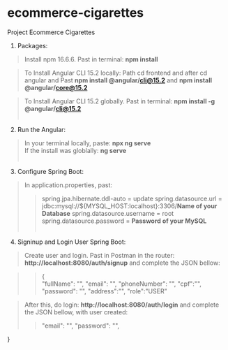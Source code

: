 # ecommerce-cigarettes
Project Ecommerce Cigarettes

1. Packages:
>Install npm 16.6.6. Past in terminal: **npm install**<br>

>To Install Angular CLI 15.2 locally:  Path cd frontend and after cd angular and Past **npm install @angular/cli@15.2** and **npm install @angular/core@15.2** <br>

>To Install Angular CLI 15.2 globally. Past in terminal: **npm install -g @angular/cli@15.2**<br><br>

2. Run the Angular:
>In your terminal locally, paste: **npx ng serve**<br>
>If the install was globlally: **ng serve**<br><br>

3. Configure Spring Boot:

> In application.properties, past: <br>
>>spring.jpa.hibernate.ddl-auto = update 
>>spring.datasource.url = jdbc:mysql://${MYSQL_HOST:localhost}:3306/**Name of your Database**
>>spring.datasource.username = root
>>spring.datasource.password = **Password of your MySQL** <br><br>

4. Signinup and Login User Spring Boot:
  >Create user and login. Past in Postman in the router: **http://localhost:8080/auth/signup** and complete the JSON bellow:<br>

  >>{  
  >>"fullName": "",
  >>"email": "",
  >>"phoneNumber": "",
  >>"cpf":"",
  >>"password": "",
  >>"address":"",
  >>"role":"USER" <br>
  
  >After this, do login: **http://localhost:8080/auth/login** and complete the JSON bellow, with user created:<br>
   >>"email": "",
   >>"password": "",

}
